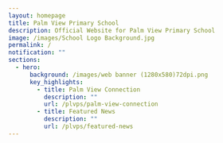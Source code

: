 ```yaml
---
layout: homepage
title: Palm View Primary School
description: Official Website for Palm View Primary School
image: /images/School Logo Background.jpg
permalink: /
notification: ""
sections:
  - hero:
      background: /images/web banner (1280x580)72dpi.png
      key_highlights:
        - title: Palm View Connection
          description: ""
          url: /plvps/palm-view-connection
        - title: Featured News
          description: ""
          url: /plvps/featured-news
---
```


